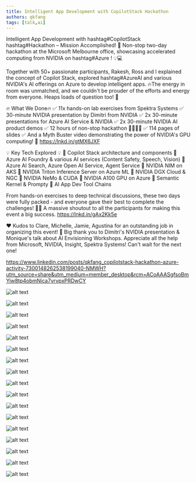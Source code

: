 ```yaml
---
title: Intelligent App Development with CopilotStack Hackathon
authors: qkfang
tags: [talk,ai]
---
```


Intelligent App Development with hashtag#CopilotStack hashtag#Hackathon – Mission Accomplished! 🚀 Non-stop two-day hackathon at the Microsoft Melbourne office, showcasing accelerated computing from NVIDIA on hashtag#Azure ! 💡💻 

Together with 50+ passionate participants, Rakesh, Ross and I explained the concept of Copilot Stack, explored hashtag#AzureAI and various NVIDIA's AI offerings on Azure to develop intelligent apps. 🔥The energy in room was unmatched, and we couldn't be prouder of the efforts and energy from everyone. Heaps loads of question too! 🙌

🔥 What We Done🔥
✅ 11x hands-on lab exercises from Spektra Systems
✅ 30-minute NVIDIA presentation by Dimitri​ from NVIDIA
✅ 2x 30-minute presentations for Azure AI Service & NVIDIA 
✅ 2x 30-minute NVIDIA AI product demos
✅ 12 hours of non-stop hackathon 👨‍💻👩‍💻
✅ 114 pages of slides
✅ And a Myth Buster video demonstrating the power of NVIDIA's GPU computing! 🎥 https://lnkd.in/gtMX6JXF​

💡 Key Tech Explored 💡
🔹 Copilot Stack architecture and components
🔹 Azure AI Foundry & various AI services (Content Safety, Speech, Vision)
🔹 Azure AI Search, Azure Open AI Service, Agent Service
🔹 NVIDIA NIM on AKS
🔹 NVIDIA Triton Inference Server on Azure ML
🔹 NVIDIA DGX Cloud & NGC
🔹 NVIDIA NeMo & CUDA
🔹 NVIDIA A100 GPU on Azure
🔹 Semantic Kernel & Prompty
🔹 AI App Dev Tool Chains

From hands-on exercises to deep technical discussions, these two days were fully packed - and everyone gave their best to complete the challenges! 💪✨ A massive shoutout to all the participants for making this event a big success. https://lnkd.in/gAx2Kk5e

❤️ Kudos to Clare, Michelle, Jamie, Agustina for an outstanding job in organizing this event! 🙌 Big thank you to Dimitri's NVIDIA presentation & Monique's talk about AI Envisioning Workshops. Appreciate all the help from Microsoft, NVIDIA, Insight, Spektra Systems! Can't wait for the next one! 



https://www.linkedin.com/posts/qkfang_copilotstack-hackathon-azure-activity-7300148262538199040-NMWH?utm_source=share&utm_medium=member_desktop&rcm=ACoAAASgfsoBmYiw8tp4obmNica7vrvpxPRDwCY

![alt text](images\2025-02-24-azure-intelligent-app-dev-hackathon-melbourne-day1-1.jpg)

![alt text](images\2025-02-24-azure-intelligent-app-dev-hackathon-melbourne-day1-2.jpg)

![alt text](images\2025-02-24-azure-intelligent-app-dev-hackathon-melbourne-day1-3.jpg)

![alt text](images\2025-02-24-azure-intelligent-app-dev-hackathon-melbourne-day1-4.jpg)

![alt text](images\2025-02-24-azure-intelligent-app-dev-hackathon-melbourne-day1-5.jpg)

![alt text](images\2025-02-24-azure-intelligent-app-dev-hackathon-melbourne-day1-6.jpg)

![alt text](images\2025-02-24-azure-intelligent-app-dev-hackathon-melbourne-day1-7.jpg)

![alt text](images\2025-02-24-azure-intelligent-app-dev-hackathon-melbourne-day1-8.jpg)

![alt text](images\2025-02-24-azure-intelligent-app-dev-hackathon-melbourne-day1-9.jpg)

![alt text](images\2025-02-24-azure-intelligent-app-dev-hackathon-melbourne-day1-10.jpg)

![alt text](images\2025-02-24-azure-intelligent-app-dev-hackathon-melbourne-day1-11.jpg)

![alt text](images\2025-02-24-azure-intelligent-app-dev-hackathon-melbourne-day1-12.jpg)

![alt text](images\2025-02-24-azure-intelligent-app-dev-hackathon-melbourne-day1-13.jpg)

![alt text](images\2025-02-24-azure-intelligent-app-dev-hackathon-melbourne-day1-14.jpg)

![alt text](images\2025-02-24-azure-intelligent-app-dev-hackathon-melbourne-day1-15.jpg)

![alt text](images\2025-02-24-azure-intelligent-app-dev-hackathon-melbourne-day1-16.jpg)

![alt text](images\2025-02-24-azure-intelligent-app-dev-hackathon-melbourne-day1-17.jpg)




